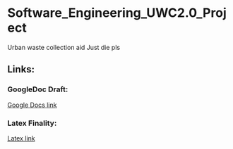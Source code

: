 # Software_Engineering_UWC2.0_Project
Urban waste collection aid
Just die pls

## Links:
### GoogleDoc Draft:
[Google Docs link](https://docs.google.com/document/d/1W9wXfV9MumBSVd1VUbST8TvINYuyIC4la9X2MDONOzc/edit?usp=sharing)
### Latex Finality:
[Latex link](https://www.overleaf.com/7518117826frghvshrgwcb)
